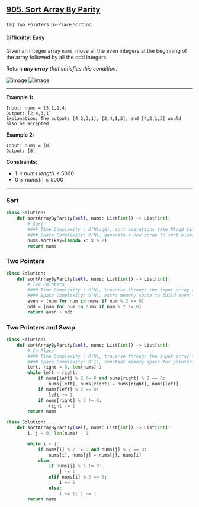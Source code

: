 ## [905. Sort Array By Parity](https://leetcode.com/problems/sort-array-by-parity)

```Tag```: ```Two Pointers``` ```In-Place``` ```Sorting```

#### Difficulty: Easy

Given an integer array ```nums```, move all the even integers at the beginning of the array followed by all the odd integers.

Return ___any array__ that satisfies this condition_.

![image](https://user-images.githubusercontent.com/35042430/212778181-c82e0d63-53d1-434e-95ca-122597b7f4b6.png)
![image](https://github.com/quananhle/Python/assets/35042430/9a31c5b5-34ba-4bad-b2d1-d1b3cad89628)

---

__Example 1:__
```
Input: nums = [3,1,2,4]
Output: [2,4,3,1]
Explanation: The outputs [4,2,3,1], [2,4,1,3], and [4,2,1,3] would also be accepted.
```

__Example 2:__
```
Input: nums = [0]
Output: [0]
```

__Constraints:__

- $1 \le nums.length \le 5000$
- $0 \le nums[i] \le 5000$

---

### Sort

```Python
class Solution:
    def sortArrayByParity(self, nums: List[int]) -> List[int]:
        # Sort
        #### Time Complexity : O(NlogN), sort operations take NlogN time
        #### Space Complexity: O(N), generate a new array to sort elements
        nums.sort(key=lambda x: x % 2)
        return nums
```

### Two Pointers

```Python
class Solution:
    def sortArrayByParity(self, nums: List[int]) -> List[int]:
        # Two Pointers
        #### Time Complexity : O(N), traverse through the input array to build even and odd lists
        #### Space Complexity: O(N), extra memory space to build even and odd lists
        even = [num for num in nums if num % 2 == 0] 
        odd = [num for num in nums if num % 2 != 0]
        return even + odd
```

### Two Pointers and Swap

```Python
class Solution:
    def sortArrayByParity(self, nums: List[int]) -> List[int]:
        # In-Place
        #### Time Complexity : O(N), traverse through the input array to build even and odd lists
        #### Space Complexity: O(1), constant memory space for pointers
        left, right = 0, len(nums)-1
        while left < right:
            if nums[left] % 2 != 0 and nums[right] % 2 == 0:
                nums[left], nums[right] = nums[right], nums[left]
            if nums[left] % 2 == 0:
                left += 1
            if nums[right] % 2 != 0:
                right -= 1          
        return nums
```

```Python
class Solution:
    def sortArrayByParity(self, nums: List[int]) -> List[int]:
        i, j = 0, len(nums) - 1

        while i < j:
            if nums[i] % 2 != 0 and nums[j] % 2 == 0:
                nums[i], nums[j] = nums[j], nums[i]
            else:
                if nums[j] % 2 != 0:
                    j -= 1
                elif nums[i] % 2 == 0:
                    i += 1
                else:
                    i += 1; j -= 1
        return nums
```
